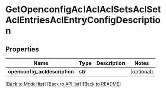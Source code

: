 # GetOpenconfigAclAclAclSetsAclSetAclEntriesAclEntryConfigDescription

## Properties
Name | Type | Description | Notes
------------ | ------------- | ------------- | -------------
**openconfig_acldescription** | **str** |  | [optional] 

[[Back to Model list]](../README.md#documentation-for-models) [[Back to API list]](../README.md#documentation-for-api-endpoints) [[Back to README]](../README.md)



